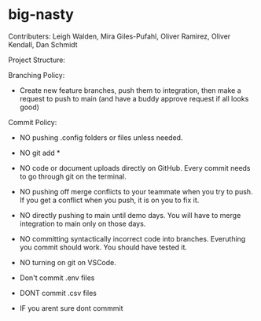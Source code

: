# big-nasty
Contributers: Leigh Walden, Mira Giles-Pufahl, Oliver Ramirez, Oliver Kendall, Dan Schmidt

Project Structure:

Branching Policy:
- Create new feature branches, push them to integration, then make a request to push to main (and have a buddy approve request if all looks good)

Commit Policy: 
- NO pushing .config folders or files unless needed.
- NO git add *
- NO code or document uploads directly on GitHub. Every commit needs to go through
git on the terminal.
- NO pushing off merge conflicts to your teammate when you try to push. If you get
a conflict when you push, it is on you to fix it.
- NO directly pushing to main until demo days. You will have to merge integration
to main only on those days.

- NO committing syntactically incorrect code into branches. Everuthing you commit
should work. You should have tested it.
- NO turning on git on VSCode.
- Don't commit .env files
- DONT commit .csv files 
- IF you arent sure dont commmit 
